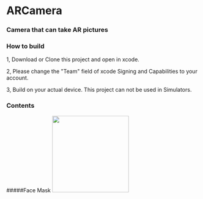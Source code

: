# ARCamera

### Camera that can take AR pictures

### How to build

1, Download or Clone this project and open in xcode.

2, Please change the "Team" field of xcode Signing and Capabilities to your account.

3, Build on your actual device. This project can not be used in Simulators.

### Contents

#####Face Mask
<img src="https://user-images.githubusercontent.com/23278992/144535643-f7f5166d-ae01-48b1-80d1-205bfef84737.png" width=200>
